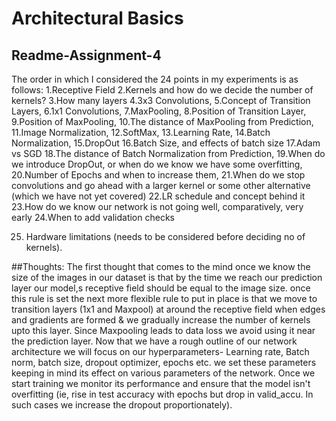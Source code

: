
# Architectural Basics
## Readme-Assignment-4       
The order in which I considered the 24 points in my experiments is as follows:
1.Receptive Field
2.Kernels and how do we decide the number of kernels?
3.How many layers
4.3x3 Convolutions,
5.Concept of Transition Layers,
6.1x1 Convolutions,
7.MaxPooling,
8.Position of Transition Layer,
9.Position of MaxPooling,
10.The distance of MaxPooling from Prediction,
11.Image Normalization,
12.SoftMax,
13.Learning Rate,
14.Batch Normalization,
15.DropOut
16.Batch Size, and effects of batch size
17.Adam vs SGD
18.The distance of Batch Normalization from Prediction,
19.When do we introduce DropOut, or when do we know we have some overfitting,
20.Number of Epochs and when to increase them,
21.When do we stop convolutions and go ahead with a larger kernel or some other alternative (which we have not yet covered)
22.LR schedule and concept behind it
23.How do we know our network is not going well, comparatively, very early
24.When to add validation checks

25. Hardware limitations (needs to be considered before deciding no of kernels).

##Thoughts:
The first thought that comes to the mind once we know the size of the images in our dataset
is that by the time we reach our prediction layer our model,s receptive field should be equal to the image size.
once this rule is set the next more flexible rule to put in place is that we move to transition layers (1x1 and Maxpool) at around the receptive field 
when edges and gradients are formed & we gradually increase the number of kernels upto this layer. Since Maxpooling leads to data loss we avoid using it near 
the prediction layer. Now that we have a rough outline of our network architecture we will focus on our hyperparameters- Learning rate, Batch norm, batch size, dropout
optimizer, epochs etc. we set these parameters keeping in mind its effect on various parameters of the network. Once we start training we monitor its performance and
ensure that the model isn't overfitting (ie, rise in test accuracy with epochs but drop in valid_accu. In such cases we increase the dropout proportionately).

